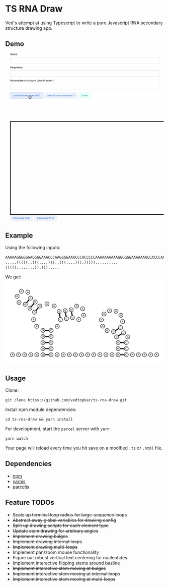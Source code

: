 # TS RNA Draw

Ved's attempt at using Typescript to write a pure Javascript RNA secondary structure drawing app.

## Demo

![ts-rna-draw-demo](img/vt-ts-rna-draw-demo.gif)

## Example

Using the following inputs:

```
AAAAAGGGGGAAGGGGAAACCCAAGGGGAAACCCACCCCCAAAAAAAAAAGGGGGGAAAAAAACCACCCAAAAA
.....(((((..(((....)))..(((....))).)))))..........(((((........)).))).....
```

We get:
![ts-rna-draw-example](img/ts-rna-draw-multiloop-example.png)

## Usage

Clone:
```
git clone https://github.com/vedtopkar/ts-rna-draw.git
```

Install npm module dependencies:
```
cd ts-rna-draw && yarn install
```

For development, start the `parcel` server with `yarn`:
```
yarn watch
```
Your page will reload every time you hit save on a modified `.ts` or `.html` file.

## Dependencies

- [npm](https://www.npmjs.com/get-npm)
- [yarnjs](https://yarnpkg.com/)
- [parceljs](https://parceljs.org/)

## Feature TODOs

- ~~Scale up terminal loop radius for large-sequence loops~~
- ~~Abstract away global variables for drawing config~~
- ~~Split up drawing scripts for each element type~~
- ~~Update stem drawing for arbitrary angles~~
- ~~Implement drawing bulges~~
- ~~Implement drawing internal loops~~
- ~~Implement drawing multi-loops~~
- Implement pan/zoom mouse functionality
- Figure out robust vertical text centering for nucleotides
- Implement interactive flipping stems around basline
- ~~Implement interactive stem moving at bulges~~
- ~~Implement interactive stem moving at internal loops~~
- ~~Implement interactive stem moving at multi-loops~~